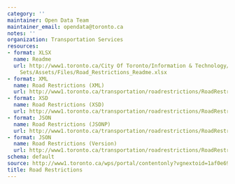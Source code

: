 ```yaml
---
category: ''
maintainer: Open Data Team
maintainer_email: opendata@toronto.ca
notes: ''
organization: Transportation Services
resources:
- format: XLSX
  name: Readme
  url: http://www1.toronto.ca/City Of Toronto/Information & Technology/Open Data/Data
    Sets/Assets/Files/Road_Restrictions_Readme.xlsx
- format: XML
  name: Road Restrictions (XML)
  url: http://www1.toronto.ca/transportation/roadrestrictions/RoadRestrictions.xml
- format: XSD
  name: Road Restrictions (XSD)
  url: http://www1.toronto.ca/transportation/roadrestrictions/RoadRestrictions.xsd
- format: JSON
  name: Road Restrictions (JSONP)
  url: http://www1.toronto.ca/transportation/roadrestrictions/RoadRestrictions.json
- format: JSON
  name: Road Restrictions (Version)
  url: http://www1.toronto.ca/transportation/roadrestrictions/RoadRestrictionsSN.json
schema: default
source: http://www1.toronto.ca/wps/portal/contentonly?vgnextoid=1af0e69ae554e410VgnVCM10000071d60f89RCRD&vgnextchannel=1a66e03bb8d1e310VgnVCM10000071d60f89RCRD
title: Road Restrictions
---
```

